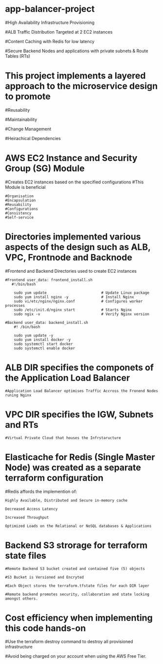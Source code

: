# app-balancer-project
   
   #High Availability Infrastructure Provisioning
   
   #ALB Traffic Distribution Targeted at 2 EC2 instances
   
   #Content Caching with Redis for low latency
   
   #Secure Backend Nodes and applications with private subnets & Route Tables (RTs)

# This project implements a layered approach to the microservice design to promote
    
   #Reusability
   
   #Maintainability
   
   #Change Management
   
   #Heirachical Dependencies

# AWS EC2 Instance and Security Group (SG) Module
 
  #Creates EC2 instances based on the specified configurations
  #This Module is beneficial 
    
    #Organisation
    #Encapsulation          
    #Reusability                 
    #Configurations              
    #Consistency 
    #Self-service


# Directories implemented various aspects of the design such as ALB, VPC, Frontnode and Backnode 

#Frontend and Backend Directories used to create EC2 instances
    
    #Frontend user_data: frontend_install.sh
       #!/bin/bash

        sudo yum update                         # Update Linux package
        sudo yum install nginx -y               # Install Nginx
        sudo vi/etc/nginx/nginx.conf            # Configures worker processes
        sudo /etc/init.d/nginx start            # Starts Nginx
        sudo ngix -v                            # Verify Nginx version    
    
    #Backend user_data: backend_install.sh
        #! /bin/bash

        sudo yum update -y
        sudo yum install docker -y
        sudo systemctl start docker
        sudo systemctl enable docker

# ALB DIR specifies the componets of the Application Load Balancer
    #Application Load Balancer optimises Traffic Accross the Fronend Nodes runing Nginx 

# VPC DIR specifies the IGW, Subnets and RTs
    #Virtual Private Cloud that houses the Infrstaructure    

# Elasticache for Redis (Single Master Node) was created as a separate terraform configuration
  
  #Redis affords the implemention of:
    
    Highly Available, Distributed and Secure in-memory cache
    
    Decreased Access Latency
    
    Increased Throughput
    
    Optimized Loads on the Relational or NoSQL databases & Applications

# Backend S3 strorage for terraform state files

    #Remote Backend S3 bucket created and contained five (5) objects

    #S3 Bucket is Versioned and Encryted
    
    #Each Object stores the terraform.tfstate files for each DIR layer 
    
    #Remote backend promotes security, collaboration and state locking amongst others. 

# Cost efficiency when implementing this code hands-on
  
   #Use the terraform destroy command to destroy all provisioned infrastructure 
  
   #Avoid being charged on your account when using the AWS Free Tier.
  


